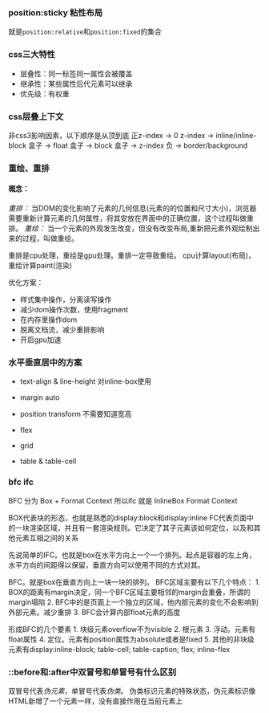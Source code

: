 
### position:sticky 粘性布局

就是`position:relative`和`position:fixed`的集合


### css三大特性
* 层叠性：同一标签同一属性会被覆盖
* 继承性：某些属性后代元素可以继承
* 优先级：有权重

### css层叠上下文
非css3影响因素，以下顺序是从顶到底
正z-index -> 0 z-index -> inline/inline-block 盒子 -> float 盒子 -> block 盒子 -> z-index 负 -> border/background

### 重绘、重排

#### 概念：
*重排：* 当DOM的变化影响了元素的几何信息(元素的的位置和尺寸大小)，浏览器需要重新计算元素的几何属性，将其安放在界面中的正确位置，这个过程叫做重排。
*重绘：* 当一个元素的外观发生改变，但没有改变布局,重新把元素外观绘制出来的过程，叫做重绘。

重排是cpu处理，重绘是gpu处理。重排一定导致重绘。
cpu计算layout(布局)，重绘计算paint(渲染)

优化方案：
  * 样式集中操作，分离读写操作
  * 减少dom操作次数，使用fragment
  * 在内存里操作dom
  * 脱离文档流，减少重排影响
  * 开启gpu加速


### 水平垂直居中的方案

* text-align & line-height
  对inline-box使用

* margin auto

* position transform 
  不需要知道宽高

* flex

* grid

* table & table-cell

### bfc ifc

BFC 分为 Box + Format Context 所以ifc 就是 InlineBox Format Context

BOX代表块的形态，也就是熟悉的display:block和display:inline
FC代表页面中的一块渲染区域，并且有一套渲染规则。它决定了其子元素该如何定位，以及和其他元素互相之间的关系

先说简单的IFC。也就是box在水平方向上一个一个排列。起点是容器的左上角，水平方向的间距得以保留，垂直方向可以使用不同的方式对其。

BFC。就是box在垂直方向上一块一块的排列。
  BFC区域主要有以下几个特点：
    1. BOX的距离有margin决定，同一个BFC区域主要相邻的margin会重叠，所谓的margin塌陷
    2. BFC中的是页面上一个独立的区域，他内部元素的变化不会影响到外部元素。减少重排
    3. BFC会计算内部float元素的高度

  形成BFC的几个要素
    1. 块级元素overflow不为visible
    2. 根元素
    3. 浮动。元素有float属性
    4. 定位。元素有position属性为absolute或者是fixed
    5. 其他的非块级元素有display:inline-block; table-cell; table-caption; flex; inline-flex

### ::before和:after中双冒号和单冒号有什么区别

双冒号代表*伪元素*，单冒号代表*伪类*。
伪类标识元素的特殊状态，伪元素标识像HTML新增了一个元素一样，没有直接作用在当前元素上
